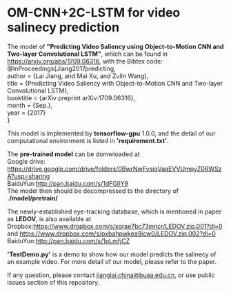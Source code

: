 # OM-CNN+2C-LSTM for video salinecy prediction
The model of **"Predicting Video Saliency using Object-to-Motion CNN and Two-layer Convolutional LSTM"**, which can be found in https://arxiv.org/abs/1709.06316, with the Bibtex code:  
@InProceedings{Jiang2017predicting,  
author = {Lai Jiang, and Mai Xu, and Zulin Wang},  
title = {Predicting Video Saliency with Object-to-Motion CNN and Two-layer Convolutional LSTM},  
booktitle = {arXiv preprint arXiv:1709.06316},  
month = {Sep.},  
year = {2017}  
}

This model is implemented by **tensorflow-gpu** 1.0.0, and the detail of our computational environment is listed in **'requirement.txt'**.

The **pre-trained model** can be domwloaded at  
Google drive: https://drive.google.com/drive/folders/0BwrNwFvsiqVaaEVVUmpyZ0RWSzA?usp=sharing  
BaiduYun:http://pan.baidu.com/s/1dFGlIY9  
The model then should be decompressed to the directory of **./model/pretrain/**  

The newly-established eye-tracking database, which is mentioned in paper as **LEDOV**, is also available at  
Dropbox:https://www.dropbox.com/s/xqrae7bc73jnncr/LEDOV.zip.001?dl=0 and https://www.dropbox.com/s/pxbahpwkea9icw0/LEDOV.zip.002?dl=0  
BaiduYun:http://pan.baidu.com/s/1pLmfjCZ    

**'TestDemo.py'** is a demo to show how our model predicts the salinecy of an example video. For more detail of our model, please refer to the paper.

If any question, please contact jianglai.china@buaa.edu.cn, or use public issues section of this repository.
